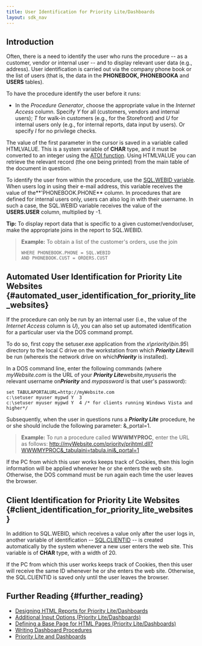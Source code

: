 ```yaml
---
title: User Identification for Priority Lite/Dashboards
layout: sdk_nav
---
```


## Introduction

Often, there is a need to identify the user who runs the procedure -- as
a customer, vendor or internal user -- and to display relevant user data
(e.g., address). User identification is carried out via the company
phone book or the list of users (that is, the data in the **PHONEBOOK,
PHONEBOOKA** and **USERS** tables).

To have the procedure identify the user before it runs:

-   In the *Procedure Generator*, choose the appropriate value in the
    *Internet Access* column. Specify *Y* for all (customers, vendors
    and internal users); *T* for walk-in customers (e.g., for the
    Storefront) and *U* for internal users only (e.g., for internal
    reports, data input by users). Or specify *I* for no privilege
    checks.

The value of the first parameter in the cursor is saved in a variable
called HTMLVALUE. This is a system variable of **CHAR** type, and it
must be converted to an integer using the [ATOI
function](Non-standard_Scalar_Expressions#Strings "wikilink"). Using
HTMLVALUE you can retrieve the relevant record (the one being printed)
from the main table of the document in question.

To identify the user from within the procedure, use the [SQL.WEBID
variable](SQL_Functions_and_Variables#SystemFunctions "wikilink"). When
users log in using their e-mail address, this variable receives the
value of the**\'PHONEBOOK.PHONE** column. In procedures that are defined
for internal users only, users can also log in with their username. In
such a case, the SQL.WEBID variable receives the value of the
**USERS.USER** column, multiplied by -1.

**Tip:** To display report data that is specific to a given
customer/vendor/user, make the appropriate joins in the report to
SQL.WEBID.

> **Example:** To obtain a list of the customer's orders, use the join
>
> ``` tsql
> WHERE PHONEBOOK.PHONE = SQL.WEBID
> AND PHONEBOOK.CUST = ORDERS.CUST 
> ```

## Automated User Identification for Priority Lite Websites {#automated_user_identification_for_priority_lite_websites}

If the procedure can only be run by an internal user (i.e., the value of
the *Internet Access* column is *U*), you can also set up automated
identification for a particular user via the DOS command prompt.

To do so, first copy the setuser.exe application from the
*x\\priority\\bin.95\\* directory to the local C drive on the
workstation from which ***Priority Lite***will be run (where*x*is the
network drive on which***Priority*** is installed).

In a DOS command line, enter the following commands (where
*myWebsite.com* is the URL of your ***Priority Lite***website,*myuser*is
the relevant username on***Priority*** and *mypassword* is that user\'s
password):

``` tsql
set TABULAPORTALURL=http://myWebsite.com
c:\setuser myuser mypwd Y  3
c:\setuser myuser mypwd Y  4 /* for clients running Windows Vista and higher*/
```

Subsequently, when the user in questions runs a ***Priority Lite***
procedure, he or she should include the following parameter:
&\_portal=1.

> **Example:** To run a procedure called **WWWMYPROC**, enter the URL as
> follows:
> <http://myWebsite.com/priority/prihtml.dll?WWWMYPROC&_tabulaini=tabula.ini&_portal=1>

If the PC from which this user works keeps track of Cookies, then this
login information will be applied whenever he or she enters the web
site. Otherwise, the DOS command must be run again each time the user
leaves the browser.

## Client Identification for Priority Lite Websites {#client_identification_for_priority_lite_websites}

In addition to SQL.WEBID, which receives a value only after the user
logs in, another variable of identification --
[SQL.CLIENTID](SQL_Functions_and_Variables#SystemFunctions "wikilink")
-- is created automatically by the system whenever a new user enters the
web site. This variable is of **CHAR** type, with a width of 20.

If the PC from which this user works keeps track of Cookies, then this
user will receive the same ID whenever he or she enters the web site.
Otherwise, the SQL.CLIENTID is saved only until the user leaves the
browser.

## Further Reading {#further_reading}

-   [Designing HTML Reports for Priority
    Lite/Dashboards](Designing_HTML_Reports_for_Priority_Lite/Dashboards "wikilink")
-   [Additional Input Options (Priority
    Lite/Dashboards)](Additional_Input_Options_(Priority_Lite/Dashboards) "wikilink")
-   [Defining a Base Page for HTML Pages (Priority
    Lite/Dashboards)](Defining_a_Base_Page_for_HTML_Pages_(Priority_Lite/Dashboards) "wikilink")
-   [Writing Dashboard
    Procedures](Writing_Dashboard_Procedures "wikilink")
-   [Priority Lite and
    Dashboards](Priority_Lite_and_Dashboards "wikilink")
